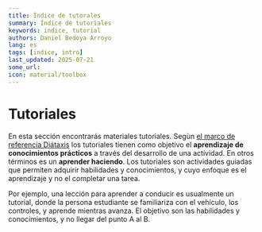 ```yaml
---
title: Índice de tutorales
summary: Índice de tutoriales 
keywords: indice, tutorial
authors: Daniel Bedoya Arroyo
lang: es
tags: [indice, intro]
last_updated: 2025-07-21
some_url:
icon: material/toolbox
---
```


# Tutoriales

En esta sección encontrarás materiales tutoriales. Segùn [el marco de referencia Diátaxis](https://diataxis.fr) los tutoriales tienen como objetivo el **aprendizaje de conocimientos prácticos** a través del desarrollo de una actividad. En otros términos es un **aprender haciendo**. Los tutoriales son actividades guiadas que permiten adquirir habilidades y conocimientos, y cuyo enfoque es el aprendizaje y no el completar una tarea.

Por ejemplo, una lección para aprender a conducir es usualmente un tutorial, donde la persona estudiante se familiariza con el vehículo, los controles, y aprende mientras avanza. El objetivo son las habilidades y conocimientos, y no llegar del punto A al B.

